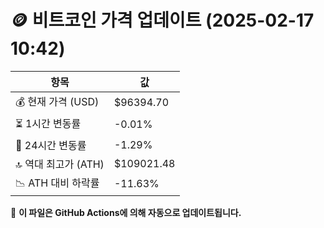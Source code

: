 # 🪙 비트코인 가격 업데이트 (2025-02-17 10:42)

| 항목                | 값 |
|--------------------|----------------|
| 💰 현재 가격 (USD) | $96394.70 |
| ⏳ 1시간 변동률    | -0.01% |
| 📆 24시간 변동률   | -1.29% |
| 🔝 역대 최고가 (ATH) | $109021.48 |
| 📉 ATH 대비 하락률 | -11.63% |

🔄 **이 파일은 GitHub Actions에 의해 자동으로 업데이트됩니다.**
